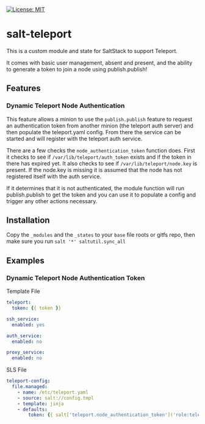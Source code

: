 [![License: MIT](https://img.shields.io/github/license/mashape/apistatus.svg)](https://opensource.org/licenses/MIT)

# salt-teleport

This is a custom module and state for SaltStack to support Teleport.

It comes with basic user management, absent and present, and the ability to generate a token to join a node using publish.publish!

## Features

### Dynamic Teleport Node Authentication 

This feature allows a minion to use the `publish.publish` feature to request an authentication token from another minion (the teleport auth server) and then populate the teleport.yaml config. From there the service can be started and will register with the teleport auth service.

There are a few checks the `node_authentication_token` function does. First it checks to see if `/var/lib/teleport/auth_token` exists and if the token in there has expired yet. It also checks to see if `/var/lib/teleport/node.key` is present. If the node.key is missing it is assumed that the node has not registered itself with the auth service.

If it determines that it is not authenticated, the module function will run publish.publish to get the token and you can use it to populate a config and trigger any other actions necessary.

## Installation

Copy the `_modules` and the `_states` to your `base` file roots or gitfs repo, then make sure you run `salt '*' saltutil.sync_all`

## Examples

### Dynamic Teleport Node Authentication Token

Template File

```yaml
teleport:
  token: {{ token }}

ssh_service:
  enabled: yes

auth_service:
  enabled: no

proxy_service:
  enabled: no
```

SLS File

```yaml
teleport-config:
  file.managed:
    - name: /etc/teleport.yaml
    - source: salt://config.tmpl
    - template: jinja
    - defaults:
        token: {{ salt['teleport.node_authentication_token']('role:teleport-auth', expr_form='grain') }}
```
